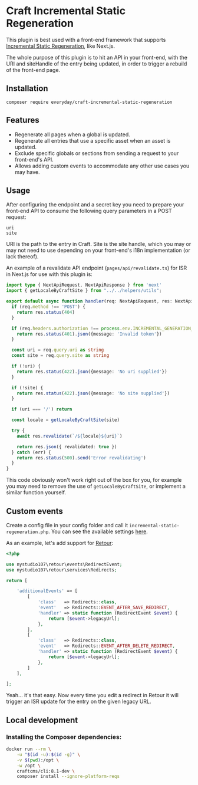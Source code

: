 # Craft Incremental Static Regeneration

This plugin is best used with a front-end framework that supports [Incremental Static Regeneration](https://nextjs.org/docs/basic-features/data-fetching/incremental-static-regeneration), like Next.js.

The whole purpose of this plugin is to hit an API in your front-end, with the URI and siteHandle of the entry being updated, in order to trigger a rebuild of the front-end page.

## Installation

```
composer require everyday/craft-incremental-static-regeneration
```

## Features

- Regenerate all pages when a global is updated.
- Regenerate all entries that use a specific asset when an asset is updated.
- Exclude specific globals or sections from sending a request to your front-end's API.
- Allows adding custom events to accommodate any other use cases you may have.

## Usage

After configuring the endpoint and a secret key you need to prepare your front-end API to consume the following query parameters in a POST request:

```
uri
site
```

URI is the path to the entry in Craft. Site is the site handle, which you may or may not need to use depending on your front-end's i18n implementation (or lack thereof).

An example of a revalidate API endpoint (`pages/api/revalidate.ts`) for ISR in Next.js for use with this plugin is:

```ts
import type { NextApiRequest, NextApiResponse } from 'next'
import { getLocaleByCraftSite } from "../../helpers/utils";

export default async function handler(req: NextApiRequest, res: NextApiResponse) {
  if (req.method !== 'POST') {
    return res.status(404)
  }

  if (req.headers.authorization !== process.env.INCREMENTAL_GENERATION_SECRET) {
    return res.status(401).json({message: 'Invalid token'})
  }

  const uri = req.query.uri as string
  const site = req.query.site as string

  if (!uri) {
    return res.status(422).json({message: 'No uri supplied'})
  }

  if (!site) {
    return res.status(422).json({message: 'No site supplied'})
  }

  if (uri === '/') return

  const locale = getLocaleByCraftSite(site)

  try {
    await res.revalidate(`/${locale}${uri}`)

    return res.json({ revalidated: true })
  } catch (err) {
    return res.status(500).send('Error revalidating')
  }
}
```

This code obviously won't work right out of the box for you, for example you may need to remove the use of `getLocaleByCraftSite`, or implement a similar function yourself.

## Custom events

Create a config file in your config folder and call it `incremental-static-regeneration.php`. You can see the available settings [here](https://github.com/everyday-as/craft-incremental-static-regeneration/blob/main/src/config.php).

As an example, let's add support for [Retour](https://plugins.craftcms.com/retour):

```php
<?php

use nystudio107\retour\events\RedirectEvent;
use nystudio107\retour\services\Redirects;

return [

    'additionalEvents' => [
        [
            'class'   => Redirects::class,
            'event'   => Redirects::EVENT_AFTER_SAVE_REDIRECT,
            'handler' => static function (RedirectEvent $event) {
                return [$event->legacyUrl];
            },
        ],
        [
            'class'   => Redirects::class,
            'event'   => Redirects::EVENT_AFTER_DELETE_REDIRECT,
            'handler' => static function (RedirectEvent $event) {
                return [$event->legacyUrl];
            },
        ]
    ],

];
```

Yeah... it's that easy. Now every time you edit a redirect in Retour it will trigger an ISR update for the entry on the given legacy URL.

## Local development

### Installing the Composer dependencies:

```bash
docker run --rm \
    -u "$(id -u):$(id -g)" \
    -v $(pwd):/opt \
    -w /opt \
    craftcms/cli:8.1-dev \
    composer install --ignore-platform-reqs
```